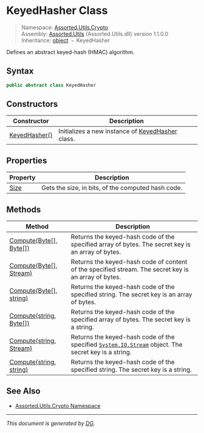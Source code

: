 ﻿# KeyedHasher Class

> Namespace: [Assorted.Utils.Crypto](index.md#assortedutilscrypto-namespace)\
> Assembly: [Assorted.Utils](index.md) (Assorted.Utils.dll) version 1.1.0.0\
> Inheritance: [object](https://docs.microsoft.com/en-us/dotnet/api/system.object) `→` KeyedHasher

Defines an abstract keyed-hash (HMAC) algorithm.

## Syntax

```csharp
public abstract class KeyedHasher
```

## Constructors

Constructor | Description
--- | ---
[KeyedHasher()](Assorted.Utils.Crypto.KeyedHasher.-ctor.md) | Initializes a new instance of [KeyedHasher](Assorted.Utils.Crypto.KeyedHasher.md) class.

## Properties

Property | Description
--- | ---
[Size](Assorted.Utils.Crypto.KeyedHasher.Size.md) | Gets the size, in bits, of the computed hash code.

## Methods

Method | Description
--- | ---
[Compute(Byte[], Byte[])](Assorted.Utils.Crypto.KeyedHasher.Compute.md#computebyte-byte) | Returns the keyed-hash code of the specified array of bytes. The secret key is an array of bytes.
[Compute(Byte[], Stream)](Assorted.Utils.Crypto.KeyedHasher.Compute.md#computebyte-stream) | Returns the keyed-hash code of content of the specified stream. The secret key is an array of bytes.
[Compute(Byte[], string)](Assorted.Utils.Crypto.KeyedHasher.Compute.md#computebyte-string) | Returns the keyed-hash code of the specified string. The secret key is an array of bytes.
[Compute(string, Byte[])](Assorted.Utils.Crypto.KeyedHasher.Compute.md#computestring-byte) | Returns the keyed-hash code of the specified array of bytes. The secret key is a string.
[Compute(string, Stream)](Assorted.Utils.Crypto.KeyedHasher.Compute.md#computestring-stream) | Returns the keyed-hash code of the specified [`System.IO.Stream`](https://docs.microsoft.com/en-us/dotnet/api/system.io.stream) object. The secret key is a string.
[Compute(string, string)](Assorted.Utils.Crypto.KeyedHasher.Compute.md#computestring-string) | Returns the keyed-hash code of the specified string. The secret key is a string.

## See Also

- [Assorted.Utils.Crypto Namespace](index.md#assortedutilscrypto-namespace)

---

_This document is generated by [DG](https://github.com/Khojasteh/dg)._
